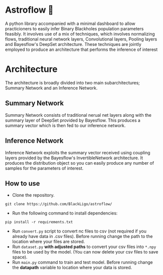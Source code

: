 # Astroflow 🚀
A python library accompanied with a minimal dashboard to allow practicioners to easily infer Binary Blackholes population parameters feasibly. It involves use of a mix of techniques, which involves normalizing flows, traditional neural network layers, Convolutional layers, Pooling layers and Bayesflow's DeepSet architecture. These techniques are jointly employed to produce an architecture that performs the inference of interest 

# Architecture
The architecture is broadly divided into two main subarchitectures; Summary Network and an Inference Network.

## Summary Network
Summary Network consists of traditional nerual net layers along with the summary layer of DeepSet provided by Bayesflow. This produces a summary vector which is then fed to our inference network.

## Inference Network
Inference Network exploits the summary vector received using coupling layers provided by the Bayesflow's InvertibleNetwork architecture. It produces the distribution object so you can easily produce any number of samples for the parameters of interest. 

## How to use
- Clone the repository.
```
git clone https://github.com/BlackLigo/astroflow/
```
- Run the following command to install dependencies: 
```
pip install -r requirements.txt
```
- Run `convert.py` script to convert nc files to csv (not required if you already have data in .csv files). Before running change the path to the location where your files are stored.
- Run `dataset.py` **with adjusted paths** to convert your csv files into `*.npy` files to be used by the model. (You can now delete your csv files to save space).
- Run `main.py` command to train and test model. Before running change the **datapath** variable to location where your data is stored.
